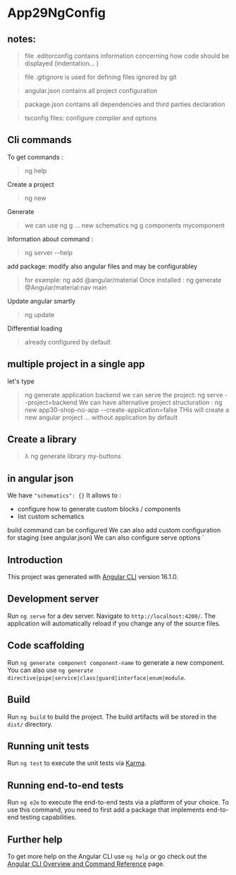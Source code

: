 # App29NgConfig

## notes:

> file .editorconfig contains information concerning how code should be displayed (indentation... )

> file .gitignore is used for defining files ignored by git 

> angular.json contains all project configuration 

> package.json contains all dependencies and third parties declaration

> tsconfig files: configure compiler and options

## Cli commands 

To get commands : 
> ng help 

Create a project
>ng new 

Generate 
> we can use ng g ... new schematics ng g components mycomponent

Information about command :
> ng server --help

add package: modify also angular files and may be configurabley
> for example: ng add @angular/material
> Once installed : ng generate @Angular/material:nav main

Update angular smartly 
> ng update

Differential loading 
> already configured by default

## multiple project in a single app

let's type 
> ng generate application backend
 we can serve the project: 
> ng serve --project=backend
We can have alternative project structuration : 
> ng new app30-shop-no-app --create-application=false
THis will create a new angular project ... without application by default

## Create a library
> λ ng generate library my-buttons

## in angular json

We have `"schematics": {}`
It allows to : 
- configure how to generate custom blocks / components
- list custom schematics 


build command can be configured
We can also add custom configuration for staging (see angular.json)
We can also configure serve options
`

## Introduction 

This project was generated with [Angular CLI](https://github.com/angular/angular-cli) version 16.1.0.

## Development server

Run `ng serve` for a dev server. Navigate to `http://localhost:4200/`. The application will automatically reload if you change any of the source files.

## Code scaffolding

Run `ng generate component component-name` to generate a new component. You can also use `ng generate directive|pipe|service|class|guard|interface|enum|module`.

## Build

Run `ng build` to build the project. The build artifacts will be stored in the `dist/` directory.

## Running unit tests

Run `ng test` to execute the unit tests via [Karma](https://karma-runner.github.io).

## Running end-to-end tests

Run `ng e2e` to execute the end-to-end tests via a platform of your choice. To use this command, you need to first add a package that implements end-to-end testing capabilities.

## Further help

To get more help on the Angular CLI use `ng help` or go check out the [Angular CLI Overview and Command Reference](https://angular.io/cli) page.
